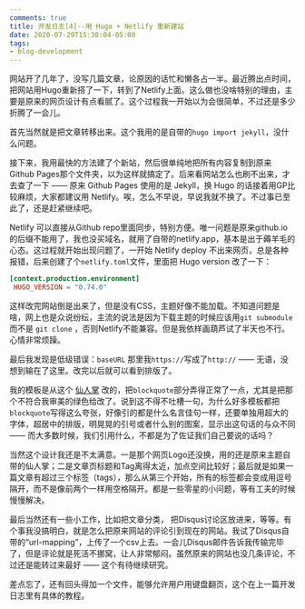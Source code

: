 ```yaml
---
comments: true
title: 开发日志[4]--用 Hugo + Netlify 重新建站
date: 2020-07-29T15:38:04-05:00
tags:
- blog-development
---
```


网站开了几年了，没写几篇文章，论原因的话忙和懒各占一半。最近腾出点时间，把网站用Hugo重新搭了一下，转到了Netlify上面。这么做也没啥特别的理由，主要是原来的网页设计有点看腻了。这个过程我一开始以为会很简单，不过还是多少折腾了一会儿。

首先当然就是把文章转移出来。这个我用的是自带的`hugo import jekyll`，没什么问题。

接下来，我用最快的方法建了个新站，然后很单纯地把所有内容复制到原来Github Pages那个文件夹，以为这样就搞定了。后来看网站怎么也刷不出来，才去查了一下 —— 原来 Github Pages 使用的是 Jekyll，换 Hugo 的话接着用GP比较麻烦，大家都建议用 Netlify。唉，怎么不早说，早说我就不换了。不过事已至此了，还是赶紧继续吧。

Netlify 可以直接从Github repo里面同步，特别方便。唯一问题是原来github.io的后缀不能用了，我也没买域名，就用了自带的netlify.app，基本是出于薅羊毛的心态。这过程就开始出现问题了，一开始 Netlify deploy 不出来网页，总是各种报错，后来创建了个`netlify.toml`文件，里面把 Hugo version 改了一下：

```toml
[context.production.environment]
 HUGO_VERSION = "0.74.0"
```

这样改完网站倒是出来了，但是没有CSS，主题好像不能加载。不知道问题是啥，网上也是众说纷纭，主流的说法是因为下载主题的时候应该用`git submodule` 而不是 `git clone` ，否则Netlify不能兼容。但是我依样画葫芦试了半天也不行。心情非常烦躁。

最后我发现是低级错误：`baseURL` 那里我`https://`写成了`http://` —— 无语，没想到输在了这里。改完以后就可以看到排版了。

我的模板是从这个 [仙人掌](https://github.com/monkeyWzr/hugo-theme-cactus) 改的，把`blockquote`部分弄得正常了一点，尤其是把那个不符合我审美的绿色给改了。说到这不得不吐槽一句，为什么好多模板都把`blockquote`写得这么夸张，好像引的都是什么名言佳句一样，还要单独用超大的字体，超居中的排版，明晃晃的引号或者什么别的图案，显示出这句话的与众不同 —— 而大多数时候，我们引用什么，不都是为了佐证我们自己要说的话吗？

当然这个设计我还是不太满意。一是那个网页Logo还没换，用的还是原来主题自带的仙人掌；二是文章页标题和Tag离得太近，加点空间比较好；最后就是如果一篇文章有超过三个标签（tags），那么从第三个开始，所有的标签都会变成用逗号隔开，而不是像前两个一样用空格隔开。都是一些零星的小问题，等有工夫的时候慢慢解决。

最后当然还有一些小工作，比如把文章分类， 把Disqus讨论区放进来，等等。有个事我没搞明白，就是怎么把原来网站的评论引到现在的网站。我试了Disqus自带的“url-mapping”，上传了一个csv上去。一会儿Disqus邮件告诉我传输完毕了，但是评论就是死活不挪窝，让人非常郁闷。虽然原来的网站也没几条评论，不过还是能转过来最好 —— 这个有待继续研究。

差点忘了，还有回头得加一个文件，能够允许用户用键盘翻页，这个在上一篇开发日志里有具体的教程。

